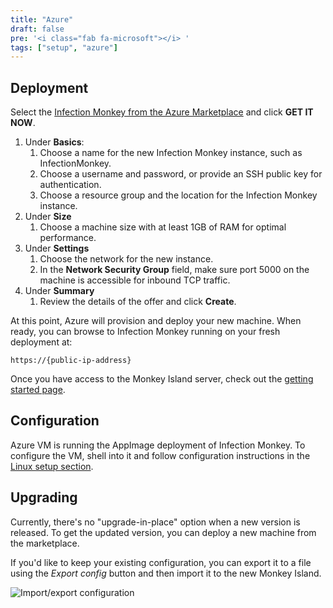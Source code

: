 ```yaml
---
title: "Azure"
draft: false
pre: '<i class="fab fa-microsoft"></i> '
tags: ["setup", "azure"]
---
```


## Deployment

Select the [Infection Monkey from the Azure Marketplace](https://azuremarketplace.microsoft.com/en-us/marketplace/apps/guardicore.infection_monkey) and click **GET IT NOW**.

1. Under **Basics**:
    1. Choose a name for the new Infection Monkey instance, such as InfectionMonkey.
    1. Choose a username and password, or provide an SSH public key for authentication.
    1. Choose a resource group and the location for the Infection Monkey instance.
1. Under **Size**
    1. Choose a machine size with at least 1GB of RAM for optimal performance.
1. Under **Settings**
    1. Choose the network for the new instance.
    1. In the **Network Security Group** field, make sure port 5000 on the machine is accessible for inbound TCP traffic.
1. Under **Summary**
    1. Review the details of the offer and click **Create**.

At this point, Azure will provision and deploy your new machine. When ready,
you can browse to Infection Monkey running on your fresh deployment at:

`https://{public-ip-address}`

Once you have access to the Monkey Island server, check out the [getting started page](/usage/getting-started).

## Configuration

Azure VM is running the AppImage deployment of Infection Monkey. To configure the VM, shell
into it and follow configuration instructions in the [Linux setup section](/setup/linux#configuring-the-server).

## Upgrading

Currently, there's no "upgrade-in-place" option when a new version is released.
To get the updated version, you can deploy a new machine from the marketplace.

If you'd like to keep your existing configuration, you can export it to a file
using the *Export config* button and then import it to the new Monkey Island.

![Import/export configuration](../../images/island/configuration-page/import-export-configuration.png "Import/export configuration")
